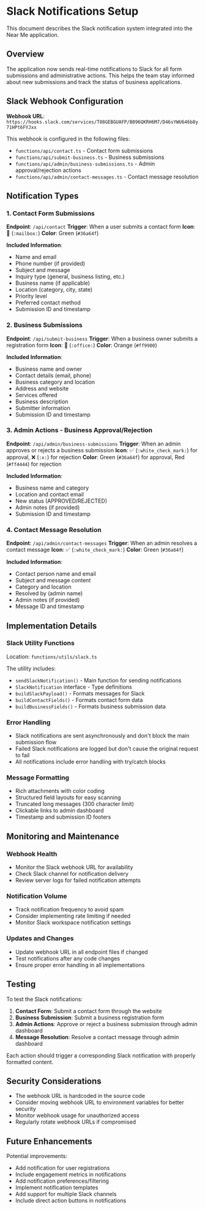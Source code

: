 # Slack Notifications Setup

This document describes the Slack notification system integrated into the Near Me application.

## Overview

The application now sends real-time notifications to Slack for all form submissions and administrative actions. This helps the team stay informed about new submissions and track the status of business applications.

## Slack Webhook Configuration

**Webhook URL**: `https://hooks.slack.com/services/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`

This webhook is configured in the following files:
- `functions/api/contact.ts` - Contact form submissions
- `functions/api/submit-business.ts` - Business submissions
- `functions/api/admin/business-submissions.ts` - Admin approval/rejection actions  
- `functions/api/admin/contact-messages.ts` - Contact message resolution

## Notification Types

### 1. Contact Form Submissions
**Endpoint**: `/api/contact`
**Trigger**: When a user submits a contact form
**Icon**: 📧 (`:mailbox:`)
**Color**: Green (`#36a64f`)

**Included Information**:
- Name and email
- Phone number (if provided)
- Subject and message
- Inquiry type (general, business listing, etc.)
- Business name (if applicable)
- Location (category, city, state)
- Priority level
- Preferred contact method
- Submission ID and timestamp

### 2. Business Submissions
**Endpoint**: `/api/submit-business`
**Trigger**: When a business owner submits a registration form
**Icon**: 🏢 (`:office:`)
**Color**: Orange (`#ff9900`)

**Included Information**:
- Business name and owner
- Contact details (email, phone)
- Business category and location
- Address and website
- Services offered
- Business description
- Submitter information
- Submission ID and timestamp

### 3. Admin Actions - Business Approval/Rejection
**Endpoint**: `/api/admin/business-submissions`
**Trigger**: When an admin approves or rejects a business submission
**Icon**: ✅ (`:white_check_mark:`) for approval, ❌ (`:x:`) for rejection
**Color**: Green (`#36a64f`) for approval, Red (`#ff4444`) for rejection

**Included Information**:
- Business name and category
- Location and contact email
- New status (APPROVED/REJECTED)
- Admin notes (if provided)
- Submission ID and timestamp

### 4. Contact Message Resolution
**Endpoint**: `/api/admin/contact-messages`
**Trigger**: When an admin resolves a contact message
**Icon**: ✅ (`:white_check_mark:`)
**Color**: Green (`#36a64f`)

**Included Information**:
- Contact person name and email
- Subject and message content
- Category and location
- Resolved by (admin name)
- Admin notes (if provided)
- Message ID and timestamp

## Implementation Details

### Slack Utility Functions
Location: `functions/utils/slack.ts`

The utility includes:
- `sendSlackNotification()` - Main function for sending notifications
- `SlackNotification` interface - Type definitions
- `buildSlackPayload()` - Formats messages for Slack
- `buildContactFields()` - Formats contact form data
- `buildBusinessFields()` - Formats business submission data

### Error Handling
- Slack notifications are sent asynchronously and don't block the main submission flow
- Failed Slack notifications are logged but don't cause the original request to fail
- All notifications include error handling with try/catch blocks

### Message Formatting
- Rich attachments with color coding
- Structured field layouts for easy scanning
- Truncated long messages (300 character limit)
- Clickable links to admin dashboard
- Timestamp and submission ID footers

## Monitoring and Maintenance

### Webhook Health
- Monitor the Slack webhook URL for availability
- Check Slack channel for notification delivery
- Review server logs for failed notification attempts

### Notification Volume
- Track notification frequency to avoid spam
- Consider implementing rate limiting if needed
- Monitor Slack workspace notification settings

### Updates and Changes
- Update webhook URL in all endpoint files if changed
- Test notifications after any code changes
- Ensure proper error handling in all implementations

## Testing

To test the Slack notifications:

1. **Contact Form**: Submit a contact form through the website
2. **Business Submission**: Submit a business registration form
3. **Admin Actions**: Approve or reject a business submission through admin dashboard
4. **Message Resolution**: Resolve a contact message through admin dashboard

Each action should trigger a corresponding Slack notification with properly formatted content.

## Security Considerations

- The webhook URL is hardcoded in the source code
- Consider moving webhook URL to environment variables for better security
- Monitor webhook usage for unauthorized access
- Regularly rotate webhook URLs if compromised

## Future Enhancements

Potential improvements:
- Add notification for user registrations
- Include engagement metrics in notifications
- Add notification preferences/filtering
- Implement notification templates
- Add support for multiple Slack channels
- Include direct action buttons in notifications
